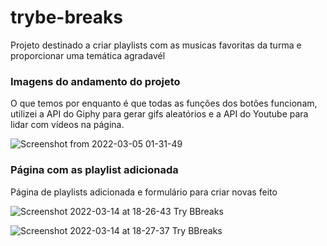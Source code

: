 # trybe-breaks
Projeto destinado a criar playlists com as musicas favoritas da turma e proporcionar uma temática agradavél

### Imagens do andamento do projeto
O que temos por enquanto é que todas as funções dos botões funcionam, utilizei a API do Giphy para gerar gifs aleatórios e a API do Youtube para lidar 
com vídeos na página.


![Screenshot from 2022-03-05 01-31-49](https://user-images.githubusercontent.com/83517505/156868032-a59abdb7-ee7e-4243-82f5-91e040fd77aa.png)

### Página com as playlist adicionada
Página de playlists adicionada e formulário para criar novas feito


![Screenshot 2022-03-14 at 18-26-43 Try BBreaks](https://user-images.githubusercontent.com/83517505/158264422-2aa1f882-7e46-4a75-a1ab-1acaa00f2678.png)


![Screenshot 2022-03-14 at 18-27-37 Try BBreaks](https://user-images.githubusercontent.com/83517505/158264429-2ddc82c9-bb40-4584-a4bb-57d1adf8b055.png)
